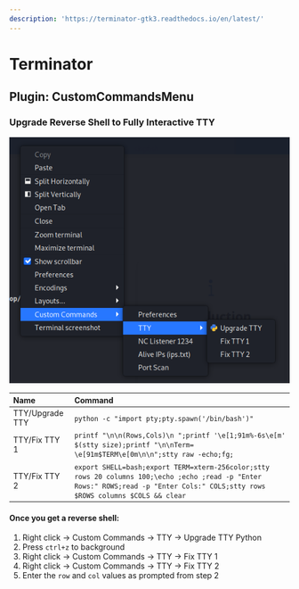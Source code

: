 ```yaml
---
description: 'https://terminator-gtk3.readthedocs.io/en/latest/'
---
```


# Terminator

## Plugin: CustomCommandsMenu

### Upgrade Reverse Shell to Fully Interactive TTY

![](../../.gitbook/assets/image%20%2814%29.png)

| Name | Command |
| :--- | :--- |
| TTY/Upgrade TTY | `python -c "import pty;pty.spawn('/bin/bash')"` |
| TTY/Fix TTY 1 | `printf "\n\n(Rows,Cols)\n ";printf '\e[1;91m%-6s\e[m' $(stty size);printf "\n\nTerm= \e[91m$TERM\e[0m\n\n";stty raw -echo;fg;` |
| TTY/Fix TTY 2 | `export SHELL=bash;export TERM=xterm-256color;stty rows 20 columns 100;\echo ;echo ;read -p "Enter Rows:" ROWS;read -p "Enter Cols:" COLS;stty rows $ROWS columns $COLS && clear` |

#### Once you get a reverse shell:

1. Right click → Custom Commands → TTY → Upgrade TTY Python  
2. Press `ctrl+z` to background  
3. Right click → Custom Commands → TTY → Fix TTY 1  
4. Right click → Custom Commands → TTY → Fix TTY 2  
5. Enter the `row` and `col` values as prompted from step 2

